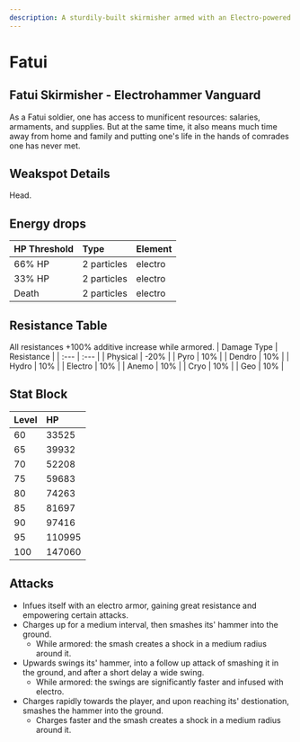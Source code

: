 ```yaml
---
description: A sturdily-built skirmisher armed with an Electro-powered war-hammer..
---
```


# Fatui

## Fatui Skirmisher - Electrohammer Vanguard

As a Fatui soldier, one has access to munificent resources: salaries, armaments, and supplies. But at the same time, it also means much time away from home and family and putting one's life in the hands of comrades one has never met.

## Weakspot Details

Head.

## Energy drops

| HP Threshold | Type | Element |
| :--- | :--- | :--- |
| 66% HP | 2 particles | electro    
| 33% HP | 2 particles | electro   
| Death | 2 particles | electro  

## Resistance Table

All resistances +100% additive increase while armored.
| Damage Type | Resistance |
| :--- | :--- |
| Physical | -20% |
| Pyro | 10% |
| Dendro | 10% |
| Hydro | 10% |
| Electro | 10% |
| Anemo | 10% |
| Cryo | 10% |
| Geo | 10% |

## Stat Block

| Level | HP |
| :--- | :--- |
| 60 | 33525 |
| 65 | 39932 |
| 70 | 52208 |
| 75 | 59683 |
| 80 | 74263 |
| 85 | 81697 |
| 90 | 97416 |
| 95 | 110995 |
| 100 | 147060 |

## Attacks

* Infues itself with an electro armor, gaining great resistance and empowering certain attacks.
* Charges up for a medium interval, then smashes its' hammer into the ground.
  * While armored: the smash creates a shock in a medium radius around it.
* Upwards swings its' hammer, into a follow up attack of smashing it in the ground, and after a short delay a wide swing.
  * While armored: the swings are significantly faster and infused with electro.
* Charges rapidly towards the player, and upon reaching its' destionation, smashes the hammer into the ground.
  * Charges faster and the smash creates a shock in a medium radius around it.
